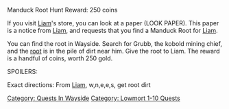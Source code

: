 Manduck Root Hunt Reward: 250 coins

If you visit [Liam](Liam "wikilink")'s store, you can look at a paper
(LOOK PAPER). This paper is a notice from [Liam](Liam "wikilink"), and
requests that you find a Manduck Root for [Liam](Liam "wikilink").

You can find the root in Wayside. Search for Grubb, the kobold mining
chief, and the [root](Funky_Root.md "wikilink") is in the pile of dirt
near him. Give the root to Liam. The reward is a handful of coins, worth
250 gold.

SPOILERS:

Exact directions: From [Liam](Liam "wikilink"), w,n,e,e,s, get root dirt

[Category: Quests In Wayside](Category:_Quests_In_Wayside "wikilink")
[Category: Lowmort 1-10
Quests](Category:_Lowmort_1-10_Quests "wikilink")
